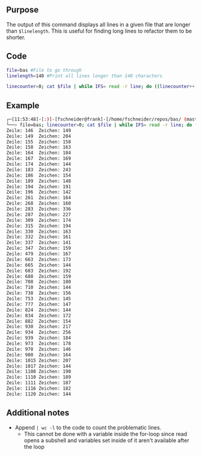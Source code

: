 ## Purpose

The output of this command displays all lines in a given file that are longer than `$linelength`. This is useful for finding long lines to refactor them to be shorter.

## Code

```bash
file=bas #File to go through
linelength=140 #Print all lines longer than 140 characters

linecounter=0; cat $file | while IFS= read -r line; do ((linecounter++)); chars=${#line}; if (( $chars > $linelength )); then echo -e "Zeile: $linecounter\tZeichen: $chars"; fi ; done
```

## Example

```bash
┌─[11:53:48]-[:)]-[fschneider@frank]-[/home/fschneider/repos/bas/ (master)]
└──> file=bas; linecounter=0; cat $file | while IFS= read -r line; do ((linecounter++)); chars=${#line}; if (( $chars > 140 )); then echo -e "Zeile: $linecounter\tZeichen: $chars"; fi ; done
Zeile: 146	Zeichen: 149
Zeile: 149	Zeichen: 204
Zeile: 155	Zeichen: 158
Zeile: 158	Zeichen: 163
Zeile: 164	Zeichen: 184
Zeile: 167	Zeichen: 169
Zeile: 174	Zeichen: 144
Zeile: 183	Zeichen: 243
Zeile: 186	Zeichen: 154
Zeile: 189	Zeichen: 148
Zeile: 194	Zeichen: 191
Zeile: 196	Zeichen: 142
Zeile: 261	Zeichen: 164
Zeile: 268	Zeichen: 160
Zeile: 283	Zeichen: 336
Zeile: 287	Zeichen: 227
Zeile: 309	Zeichen: 174
Zeile: 315	Zeichen: 194
Zeile: 330	Zeichen: 163
Zeile: 332	Zeichen: 161
Zeile: 337	Zeichen: 141
Zeile: 347	Zeichen: 159
Zeile: 479	Zeichen: 167
Zeile: 663	Zeichen: 173
Zeile: 665	Zeichen: 144
Zeile: 683	Zeichen: 192
Zeile: 688	Zeichen: 159
Zeile: 708	Zeichen: 180
Zeile: 710	Zeichen: 144
Zeile: 738	Zeichen: 156
Zeile: 753	Zeichen: 145
Zeile: 777	Zeichen: 147
Zeile: 824	Zeichen: 144
Zeile: 834	Zeichen: 172
Zeile: 882	Zeichen: 154
Zeile: 930	Zeichen: 217
Zeile: 934	Zeichen: 256
Zeile: 939	Zeichen: 184
Zeile: 973	Zeichen: 178
Zeile: 978	Zeichen: 146
Zeile: 980	Zeichen: 164
Zeile: 1015	Zeichen: 207
Zeile: 1017	Zeichen: 144
Zeile: 1108	Zeichen: 190
Zeile: 1110	Zeichen: 189
Zeile: 1111	Zeichen: 187
Zeile: 1116	Zeichen: 182
Zeile: 1120	Zeichen: 144
```

## Additional notes

- Append `| wc -l` to the code to count the problematic lines.
  - This cannot be done with a variable inside the for-loop since read opens a subshell and variables set inside of it aren't available after the loop